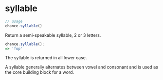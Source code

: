# syllable

```js
// usage
chance.syllable()
```

Return a semi-speakable syllable, 2 or 3 letters.

```js
chance.syllable();
=> 'fop'
```

The syllable is returned in all lower case.

A syllable generally alternates between vowel and consonant and is used as the
core building block for a word.
